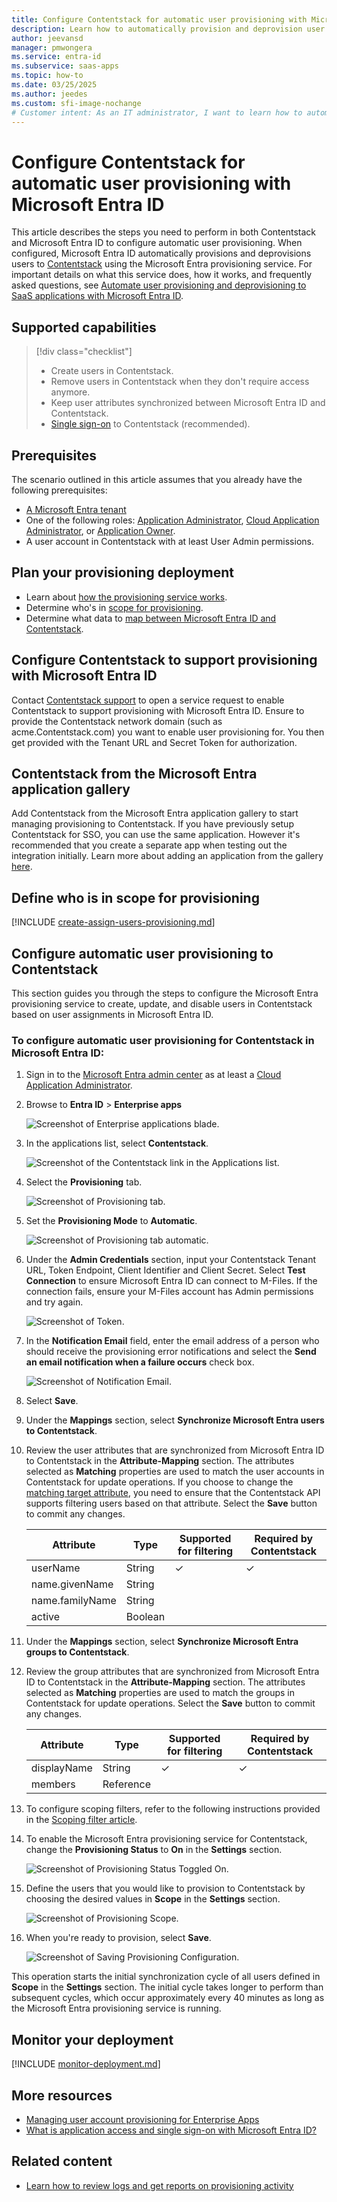 ```yaml
---
title: Configure Contentstack for automatic user provisioning with Microsoft Entra ID
description: Learn how to automatically provision and deprovision user accounts from Microsoft Entra ID to Contentstack.
author: jeevansd
manager: pmwongera
ms.service: entra-id
ms.subservice: saas-apps
ms.topic: how-to
ms.date: 03/25/2025
ms.author: jeedes
ms.custom: sfi-image-nochange
# Customer intent: As an IT administrator, I want to learn how to automatically provision and deprovision user accounts from Microsoft Entra ID to Contentstack so that I can streamline the user management process and ensure that users have the appropriate access to Contentstack.
---
```


# Configure Contentstack for automatic user provisioning with Microsoft Entra ID

This article describes the steps you need to perform in both Contentstack and Microsoft Entra ID to configure automatic user provisioning. When configured, Microsoft Entra ID automatically provisions and deprovisions users to [Contentstack](https://www.contentstack.com/) using the Microsoft Entra provisioning service. For important details on what this service does, how it works, and frequently asked questions, see [Automate user provisioning and deprovisioning to SaaS applications with Microsoft Entra ID](~/identity/app-provisioning/user-provisioning.md). 


## Supported capabilities
> [!div class="checklist"]
> * Create users in Contentstack.
> * Remove users in Contentstack when they don't require access anymore.
> * Keep user attributes synchronized between Microsoft Entra ID and Contentstack.
> * [Single sign-on](contentstack-tutorial.md) to Contentstack (recommended).

## Prerequisites

The scenario outlined in this article assumes that you already have the following prerequisites:

* [A Microsoft Entra tenant](~/identity-platform/quickstart-create-new-tenant.md) 
* One of the following roles: [Application Administrator](/entra/identity/role-based-access-control/permissions-reference#application-administrator), [Cloud Application Administrator](/entra/identity/role-based-access-control/permissions-reference#cloud-application-administrator), or [Application Owner](/entra/fundamentals/users-default-permissions#owned-enterprise-applications).
* A user account in Contentstack with at least User Admin permissions.

## Plan your provisioning deployment

* Learn about [how the provisioning service works](~/identity/app-provisioning/user-provisioning.md).
* Determine who's in [scope for provisioning](~/identity/app-provisioning/define-conditional-rules-for-provisioning-user-accounts.md).
* Determine what data to [map between Microsoft Entra ID and Contentstack](~/identity/app-provisioning/customize-application-attributes.md).

## Configure Contentstack to support provisioning with Microsoft Entra ID

Contact [Contentstack support](https://Contentstack.atlassian.net/servicedesk/customer/portal/2) to open a service request to enable Contentstack to support provisioning with Microsoft Entra ID. Ensure to provide the Contentstack network domain (such as acme.Contentstack.com) you want to enable user provisioning for. You then get provided with the Tenant URL and Secret Token for authorization.

## Contentstack from the Microsoft Entra application gallery

Add Contentstack from the Microsoft Entra application gallery to start managing provisioning to Contentstack. If you have previously setup Contentstack for SSO, you can use the same application. However it's recommended that you create a separate app when testing out the integration initially. Learn more about adding an application from the gallery [here](~/identity/enterprise-apps/add-application-portal.md). 

## Define who is in scope for provisioning 

[!INCLUDE [create-assign-users-provisioning.md](~/identity/saas-apps/includes/create-assign-users-provisioning.md)]

## Configure automatic user provisioning to Contentstack 

This section guides you through the steps to configure the Microsoft Entra provisioning service to create, update, and disable users in Contentstack based on user assignments in Microsoft Entra ID.

<a name='to-configure-automatic-user-provisioning-for-Contentstack-in-azure-ad'></a>

### To configure automatic user provisioning for Contentstack in Microsoft Entra ID:

1. Sign in to the [Microsoft Entra admin center](https://entra.microsoft.com) as at least a [Cloud Application Administrator](~/identity/role-based-access-control/permissions-reference.md#cloud-application-administrator).
1. Browse to **Entra ID** > **Enterprise apps**

	![Screenshot of Enterprise applications blade.](common/enterprise-applications.png)

1. In the applications list, select **Contentstack**.

	![Screenshot of the Contentstack link in the Applications list.](common/all-applications.png)

1. Select the **Provisioning** tab.

	![Screenshot of Provisioning tab.](common/provisioning.png)

1. Set the **Provisioning Mode** to **Automatic**.

	![Screenshot of Provisioning tab automatic.](common/provisioning-automatic.png)

1. Under the **Admin Credentials** section, input your Contentstack Tenant URL, Token Endpoint, Client Identifier and Client Secret. Select **Test Connection** to ensure Microsoft Entra ID can connect to M-Files. If the connection fails, ensure your M-Files account has Admin permissions and try again.

 	![Screenshot of Token.](./media/contentstack-provisioning-tutorial/test-connection.png)

1. In the **Notification Email** field, enter the email address of a person who should receive the provisioning error notifications and select the **Send an email notification when a failure occurs** check box.

	![Screenshot of Notification Email.](common/provisioning-notification-email.png)

1. Select **Save**.

1. Under the **Mappings** section, select **Synchronize Microsoft Entra users to Contentstack**.

1. Review the user attributes that are synchronized from Microsoft Entra ID to Contentstack in the **Attribute-Mapping** section. The attributes selected as **Matching** properties are used to match the user accounts in Contentstack for update operations. If you choose to change the [matching target attribute](~/identity/app-provisioning/customize-application-attributes.md), you need to ensure that the Contentstack API supports filtering users based on that attribute. Select the **Save** button to commit any changes.

   |Attribute|Type|Supported for filtering|Required by Contentstack|
   |---|---|---|---|
   |userName|String|&check;|&check;|
   |name.givenName|String|||
   |name.familyName|String|||
   |active|Boolean|||

1. Under the **Mappings** section, select **Synchronize Microsoft Entra groups to Contentstack**.

1. Review the group attributes that are synchronized from Microsoft Entra ID to Contentstack in the **Attribute-Mapping** section. The attributes selected as **Matching** properties are used to match the groups in Contentstack for update operations. Select the **Save** button to commit any changes.

   |Attribute|Type|Supported for filtering|Required by Contentstack|
   |---|---|---|---|
   |displayName|String|&check;|&check;|
   |members|Reference|||

1. To configure scoping filters, refer to the following instructions provided in the [Scoping filter article](~/identity/app-provisioning/define-conditional-rules-for-provisioning-user-accounts.md).

1. To enable the Microsoft Entra provisioning service for Contentstack, change the **Provisioning Status** to **On** in the **Settings** section.

	![Screenshot of Provisioning Status Toggled On.](common/provisioning-toggle-on.png)

1. Define the users that you would like to provision to Contentstack by choosing the desired values in **Scope** in the **Settings** section.

	![Screenshot of Provisioning Scope.](common/provisioning-scope.png)

1. When you're ready to provision, select **Save**.

	![Screenshot of Saving Provisioning Configuration.](common/provisioning-configuration-save.png)

This operation starts the initial synchronization cycle of all users defined in **Scope** in the **Settings** section. The initial cycle takes longer to perform than subsequent cycles, which occur approximately every 40 minutes as long as the Microsoft Entra provisioning service is running. 

## Monitor your deployment

[!INCLUDE [monitor-deployment.md](~/identity/saas-apps/includes/monitor-deployment.md)]

## More resources

* [Managing user account provisioning for Enterprise Apps](~/identity/app-provisioning/configure-automatic-user-provisioning-portal.md)
* [What is application access and single sign-on with Microsoft Entra ID?](~/identity/enterprise-apps/what-is-single-sign-on.md)

## Related content

* [Learn how to review logs and get reports on provisioning activity](~/identity/app-provisioning/check-status-user-account-provisioning.md)
